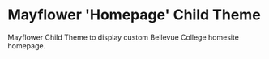 # Mayflower 'Homepage' Child Theme
Mayflower Child Theme to display custom Bellevue College homesite homepage.
